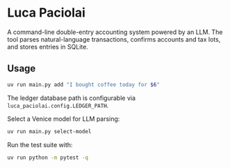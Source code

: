 # Luca Paciolai

A command-line double-entry accounting system powered by an LLM. The tool parses natural-language transactions, confirms accounts and tax lots, and stores entries in SQLite.

## Usage

```bash
uv run main.py add "I bought coffee today for $6"
```

The ledger database path is configurable via ``luca_paciolai.config.LEDGER_PATH``.

Select a Venice model for LLM parsing:

```bash
uv run main.py select-model
```

Run the test suite with:

```bash
uv run python -m pytest -q
```

